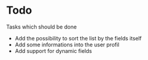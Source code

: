 Todo
====================

Tasks which should be done
* Add the possibility to sort the list by the fields itself
* Add some informations into the user profil
* Add support for dynamic fields